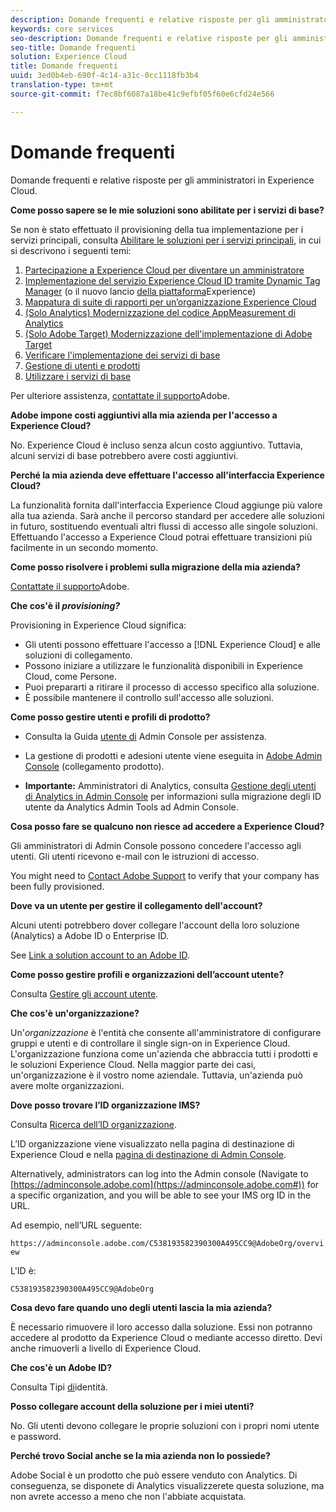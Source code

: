 ```yaml
---
description: Domande frequenti e relative risposte per gli amministratori in Experience Cloud.
keywords: core services
seo-description: Domande frequenti e relative risposte per gli amministratori in Experience Cloud.
seo-title: Domande frequenti
solution: Experience Cloud
title: Domande frequenti
uuid: 3ed0b4eb-690f-4c14-a31c-0cc1118fb3b4
translation-type: tm+mt
source-git-commit: f7ec8bf6087a18be41c9efbf05f60e6cfd24e566

---
```



# Domande frequenti

Domande frequenti e relative risposte per gli amministratori in Experience Cloud.

**Come posso sapere se le mie soluzioni sono abilitate per i servizi di base?**

Se non è stato effettuato il provisioning della tua implementazione per i servizi principali, consulta [Abilitare le soluzioni per i servizi principali](../core-services/core-services.md#concept_07ED1D5C64234E77976E6D572E78FB9C), in cui si descrivono i seguenti temi:

1. [Partecipazione a Experience Cloud per diventare un amministratore](../core-services/core-services.md#section_2423F0BD3DF642658103310EE5EA6154)
1. [Implementazione del servizio Experience Cloud ID tramite Dynamic Tag Manager](../core-services/core-services.md#section_3C9F6DF37C654D939625BB4D485E4354) (o il nuovo lancio [della piattaforma](https://docs.adobe.com/content/help/en/launch/using/intro/get-started/quick-start.html)Experience)
1. [Mappatura di suite di rapporti per un’organizzazione Experience Cloud](../core-services/core-services.md#concept_apg_zq2_rw)
1. [(Solo Analytics) Modernizzazione del codice AppMeasurement di Analytics](../core-services/core-services.md#section_1798D9D0F05C47E29816AC4EEB9A0913)
1. [(Solo Adobe Target) Modernizzazione dell&#39;implementazione di Adobe Target](../core-services/core-services.md#section_C2F4493C7A36406DAE2266B429A4BD24)
1. [Verificare l&#39;implementazione dei servizi di base](../core-services/core-services.md#section_E641782A0F4F44AF8C9C91216BE330D5)
1. [Gestione di utenti e prodotti](../core-services/core-services.md#section_B6E95F4E0E12483CB9DA99CBC0C5A4AF)
1. [Utilizzare i servizi di base](../core-services/core-services.md#section_960C06093623462E8EA247B3E97274A1)

Per ulteriore assistenza, [contattate il supporto](https://helpx.adobe.com/marketing-cloud/contact-support.html)Adobe.

**Adobe impone costi aggiuntivi alla mia azienda per l&#39;accesso a Experience Cloud?**

No. Experience Cloud è incluso senza alcun costo aggiuntivo. Tuttavia, alcuni servizi di base potrebbero avere costi aggiuntivi.

**Perché la mia azienda deve effettuare l&#39;accesso all&#39;interfaccia Experience Cloud?**

La funzionalità fornita dall&#39;interfaccia Experience Cloud aggiunge più valore alla tua azienda. Sarà anche il percorso standard per accedere alle soluzioni in futuro, sostituendo eventuali altri flussi di accesso alle singole soluzioni. Effettuando l&#39;accesso a Experience Cloud potrai effettuare transizioni più facilmente in un secondo momento.

**Come posso risolvere i problemi sulla migrazione della mia azienda?**

[Contattate il supporto](https://helpx.adobe.com/marketing-cloud/contact-support.html)Adobe.

**Che cos&#39;è il _provisioning?_**

Provisioning in Experience Cloud significa:

* Gli utenti possono effettuare l&#39;accesso a [!DNL Experience Cloud] e alle soluzioni di collegamento.
* Possono iniziare a utilizzare le funzionalità disponibili in Experience Cloud, come Persone.
* Puoi prepararti a ritirare il processo di accesso specifico alla soluzione.
* È possibile mantenere il controllo sull&#39;accesso alle soluzioni.

**Come posso gestire utenti e profili di prodotto?**

* Consulta la Guida [utente di](https://helpx.adobe.com/enterprise/administering/user-guide.html) Admin Console per assistenza.

* La gestione di prodotti e adesioni utente viene eseguita in [Adobe Admin Console](https://adminconsole.adobe.com/enterprise) (collegamento prodotto).

* **Importante:** Amministratori di Analytics, consulta [Gestione degli utenti di Analytics in Admin Console](https://docs.adobe.com/content/help/en/analytics/admin/user-product-management/user-management/migrate-users/c-migration-tool.html) per informazioni sulla migrazione degli ID utente da Analytics Admin Tools ad Admin Console.

**Cosa posso fare se qualcuno non riesce ad accedere a Experience Cloud?**

Gli amministratori di Admin Console possono concedere l&#39;accesso agli utenti. Gli utenti ricevono e-mail con le istruzioni di accesso.

You might need to [Contact Adobe Support](https://helpx.adobe.com/marketing-cloud/contact-support.html) to verify that your company has been fully provisioned.

**Dove va un utente per gestire il collegamento dell&#39;account?**

Alcuni utenti potrebbero dover collegare l&#39;account della loro soluzione (Analytics) a Adobe ID o Enterprise ID.

See [Link a solution account to an Adobe ID](../admin-getting-started/organizations.md#task_FD389E78640848919E247AC5E95B8369).

**Come posso gestire profili e organizzazioni dell’account utente?**

Consulta [Gestire gli account utente](../admin-getting-started/organizations.md#topic_C31CB834F109465A82ED57FF0563B3F1).

**Che cos&#39;è un&#39;organizzazione?**

Un&#39;*organizzazione* è l&#39;entità che consente all&#39;amministratore di configurare gruppi e utenti e di controllare il single sign-on in Experience Cloud. L&#39;organizzazione funziona come un&#39;azienda che abbraccia tutti i prodotti e le soluzioni Experience Cloud. Nella maggior parte dei casi, un&#39;organizzazione è il vostro nome aziendale. Tuttavia, un&#39;azienda può avere molte organizzazioni.

**Dove posso trovare l’ID organizzazione IMS?**

Consulta [Ricerca dell’ID organizzazione](organizations.md).

L’ID organizzazione viene visualizzato nella pagina di destinazione di Experience Cloud e nella [pagina di destinazione di Admin Console](https://adminconsole.adobe.com).

Alternatively, administrators can log into the Admin console (Navigate to [https://adminconsole.adobe.com](https://adminconsole.adobe.com#)) for a specific organization, and you will be able to see your IMS org ID in the URL.

Ad esempio, nell’URL seguente:

`https://adminconsole.adobe.com/C538193582390300A495CC9@AdobeOrg/overview`

L&#39;ID è:

`C538193582390300A495CC9@AdobeOrg`

**Cosa devo fare quando uno degli utenti lascia la mia azienda?**

È necessario rimuovere il loro accesso dalla soluzione. Essi non potranno accedere al prodotto da Experience Cloud o mediante accesso diretto. Devi anche rimuoverli a livello di Experience Cloud.

**Che cos&#39;è un Adobe ID?**

Consulta Tipi [di](https://helpx.adobe.com/enterprise/help/identity.html)identità.

**Posso collegare account della soluzione per i miei utenti?**

No. Gli utenti devono collegare le proprie soluzioni con i propri nomi utente e password.

**Perché trovo Social anche se la mia azienda non lo possiede?**

Adobe Social è un prodotto che può essere venduto con Analytics. Di conseguenza, se disponete di Analytics visualizzerete questa soluzione, ma non avrete accesso a meno che non l&#39;abbiate acquistata.